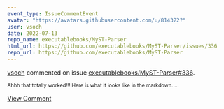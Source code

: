```yaml
---
event_type: IssueCommentEvent
avatar: "https://avatars.githubusercontent.com/u/814322?"
user: vsoch
date: 2022-07-13
repo_name: executablebooks/MyST-Parser
html_url: https://github.com/executablebooks/MyST-Parser/issues/336
repo_url: https://github.com/executablebooks/MyST-Parser
---
```


<a href='https://github.com/vsoch' target='_blank'>vsoch</a> commented on issue <a href='https://github.com/executablebooks/MyST-Parser/issues/336' target='_blank'>executablebooks/MyST-Parser#336</a>.

<small>Ahhh that totally worked!!! Here is what it looks like in the markdown....</small>

<a href='https://github.com/executablebooks/MyST-Parser/issues/336' target='_blank'>View Comment</a>